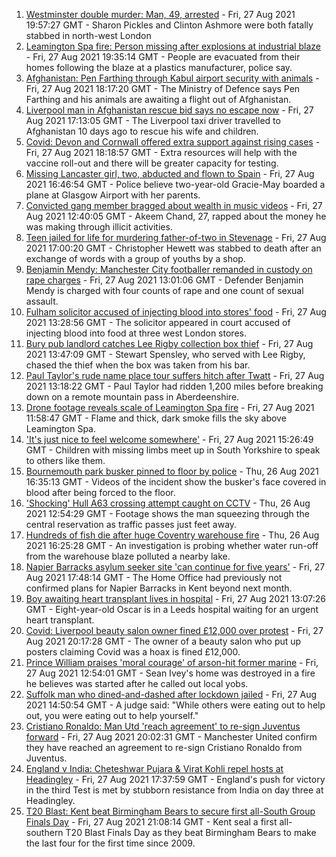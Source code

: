 1. [Westminster double murder: Man, 49, arrested](https://www.bbc.co.uk/news/uk-england-london-58359618?at_medium=RSS&at_campaign=KARANGA) - Fri, 27 Aug 2021 19:57:27 GMT - Sharon Pickles and Clinton Ashmore were both fatally stabbed in north-west London
2. [Leamington Spa fire: Person missing after explosions at industrial blaze](https://www.bbc.co.uk/news/uk-england-coventry-warwickshire-58357327?at_medium=RSS&at_campaign=KARANGA) - Fri, 27 Aug 2021 19:35:14 GMT - People are evacuated from their homes following the blaze at a plastics manufacturer, police say.
3. [Afghanistan: Pen Farthing through Kabul airport security with animals](https://www.bbc.co.uk/news/uk-england-essex-58360419?at_medium=RSS&at_campaign=KARANGA) - Fri, 27 Aug 2021 18:17:20 GMT - The Ministry of Defence says Pen Farthing and his animals are awaiting a flight out of Afghanistan.
4. [Liverpool man in Afghanistan rescue bid says no escape now](https://www.bbc.co.uk/news/uk-england-merseyside-58357891?at_medium=RSS&at_campaign=KARANGA) - Fri, 27 Aug 2021 17:13:05 GMT - The Liverpool taxi driver travelled to Afghanistan 10 days ago to rescue his wife and children.
5. [Covid: Devon and Cornwall offered extra support against rising cases](https://www.bbc.co.uk/news/uk-england-cornwall-58360869?at_medium=RSS&at_campaign=KARANGA) - Fri, 27 Aug 2021 18:18:57 GMT - Extra resources will help with the vaccine roll-out and there will be greater capacity for testing.
6. [Missing Lancaster girl, two, abducted and flown to Spain](https://www.bbc.co.uk/news/uk-england-lancashire-58361471?at_medium=RSS&at_campaign=KARANGA) - Fri, 27 Aug 2021 16:46:54 GMT - Police believe two-year-old Gracie-May boarded a plane at Glasgow Airport with her parents.
7. [Convicted gang member bragged about wealth in music videos](https://www.bbc.co.uk/news/uk-england-nottinghamshire-58357528?at_medium=RSS&at_campaign=KARANGA) - Fri, 27 Aug 2021 12:40:05 GMT - Akeem Chand, 27, rapped about the money he was making through illicit activities.
8. [Teen jailed for life for murdering father-of-two in Stevenage](https://www.bbc.co.uk/news/uk-england-beds-bucks-herts-58360645?at_medium=RSS&at_campaign=KARANGA) - Fri, 27 Aug 2021 17:00:20 GMT - Christopher Hewett was stabbed to death after an exchange of words with a group of youths by a shop.
9. [Benjamin Mendy: Manchester City footballer remanded in custody on rape charges](https://www.bbc.co.uk/news/uk-england-manchester-58353366?at_medium=RSS&at_campaign=KARANGA) - Fri, 27 Aug 2021 13:01:06 GMT - Defender Benjamin Mendy is charged with four counts of rape and one count of sexual assault.
10. [Fulham solicitor accused of injecting blood into stores' food](https://www.bbc.co.uk/news/uk-england-london-58351768?at_medium=RSS&at_campaign=KARANGA) - Fri, 27 Aug 2021 13:28:56 GMT - The solicitor appeared in court accused of injecting blood into food at three west London stores.
11. [Bury pub landlord catches Lee Rigby collection box thief](https://www.bbc.co.uk/news/uk-england-manchester-58359182?at_medium=RSS&at_campaign=KARANGA) - Fri, 27 Aug 2021 13:47:09 GMT - Stewart Spensley, who served with Lee Rigby, chased the thief when the box was taken from his bar.
12. [Paul Taylor's rude name place tour suffers hitch after Twatt](https://www.bbc.co.uk/news/uk-england-58357499?at_medium=RSS&at_campaign=KARANGA) - Fri, 27 Aug 2021 13:18:22 GMT - Paul Taylor had ridden 1,200 miles before breaking down on a remote mountain pass in Aberdeenshire.
13. [Drone footage reveals scale of Leamington Spa fire](https://www.bbc.co.uk/news/uk-england-coventry-warwickshire-58358533?at_medium=RSS&at_campaign=KARANGA) - Fri, 27 Aug 2021 11:58:47 GMT - Flame and thick, dark smoke fills the sky above Leamington Spa.
14. ['It's just nice to feel welcome somewhere'](https://www.bbc.co.uk/news/uk-england-south-yorkshire-58361569?at_medium=RSS&at_campaign=KARANGA) - Fri, 27 Aug 2021 15:26:49 GMT - Children with missing limbs meet up in South Yorkshire to speak to others like them.
15. [Bournemouth park busker pinned to floor by police](https://www.bbc.co.uk/news/uk-england-dorset-58347979?at_medium=RSS&at_campaign=KARANGA) - Thu, 26 Aug 2021 16:35:13 GMT - Videos of the incident show the busker's face covered in blood after being forced to the floor.
16. ['Shocking' Hull A63 crossing attempt caught on CCTV](https://www.bbc.co.uk/news/uk-england-humber-58345196?at_medium=RSS&at_campaign=KARANGA) - Thu, 26 Aug 2021 12:54:29 GMT - Footage shows the man squeezing through the central reservation as traffic passes just feet away.
17. [Hundreds of fish die after huge Coventry warehouse fire](https://www.bbc.co.uk/news/uk-england-coventry-warwickshire-58348849?at_medium=RSS&at_campaign=KARANGA) - Thu, 26 Aug 2021 16:25:28 GMT - An investigation is probing whether water run-off from the warehouse blaze polluted a nearby lake.
18. [Napier Barracks asylum seeker site 'can continue for five years'](https://www.bbc.co.uk/news/uk-england-kent-58362536?at_medium=RSS&at_campaign=KARANGA) - Fri, 27 Aug 2021 17:48:14 GMT - The Home Office had previously not confirmed plans for Napier Barracks in Kent beyond next month.
19. [Boy awaiting heart transplant lives in hospital](https://www.bbc.co.uk/news/uk-england-leeds-58357933?at_medium=RSS&at_campaign=KARANGA) - Fri, 27 Aug 2021 13:07:26 GMT - Eight-year-old Oscar is in a Leeds hospital waiting for an urgent heart transplant.
20. [Covid: Liverpool beauty salon owner fined £12,000 over protest](https://www.bbc.co.uk/news/uk-england-merseyside-58363754?at_medium=RSS&at_campaign=KARANGA) - Fri, 27 Aug 2021 20:17:28 GMT - The owner of a beauty salon who put up posters claiming Covid was a hoax is fined £12,000.
21. [Prince William praises 'moral courage' of arson-hit former marine](https://www.bbc.co.uk/news/uk-england-tees-58356422?at_medium=RSS&at_campaign=KARANGA) - Fri, 27 Aug 2021 12:54:01 GMT - Sean Ivey's home was destroyed in a fire he believes was started after he called out local yobs.
22. [Suffolk man who dined-and-dashed after lockdown jailed](https://www.bbc.co.uk/news/uk-england-suffolk-58360420?at_medium=RSS&at_campaign=KARANGA) - Fri, 27 Aug 2021 14:50:54 GMT - A judge said: "While others were eating out to help out, you were eating out to help yourself."
23. [Cristiano Ronaldo: Man Utd 'reach agreement' to re-sign Juventus forward](https://www.bbc.co.uk/sport/football/58359561?at_medium=RSS&at_campaign=KARANGA) - Fri, 27 Aug 2021 20:02:31 GMT - Manchester United confirm they have reached an agreement to re-sign Cristiano Ronaldo from Juventus.
24. [England v India: Cheteshwar Pujara & Virat Kohli repel hosts at Headingley](https://www.bbc.co.uk/sport/cricket/58361859?at_medium=RSS&at_campaign=KARANGA) - Fri, 27 Aug 2021 17:37:59 GMT - England's push for victory in the third Test is met by stubborn resistance from India on day three at Headingley.
25. [T20 Blast: Kent beat Birmingham Bears to secure first all-South Group Finals Day](https://www.bbc.co.uk/sport/cricket/58359378?at_medium=RSS&at_campaign=KARANGA) - Fri, 27 Aug 2021 21:08:14 GMT - Kent seal a first all-southern T20 Blast Finals Day as they beat Birmingham Bears to make the last four for the first time since 2009.
